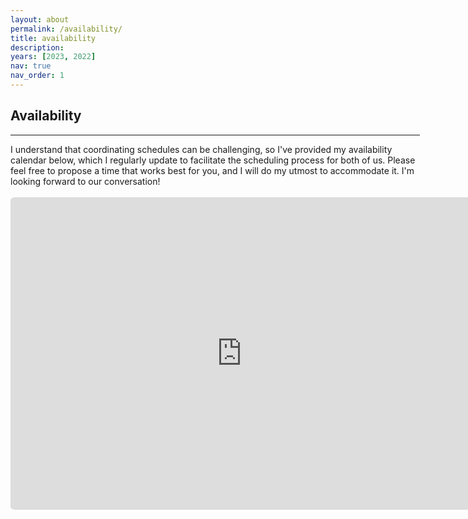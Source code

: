 ```yaml
---
layout: about
permalink: /availability/
title: availability
description: 
years: [2023, 2022]
nav: true
nav_order: 1
---
```


<style>
    .calendar {
        border: solid 0px #777;
        border-radius: 1%;
        border-color:white
    }
</style>

  <article class="content" style="width: calc(130%); padding-left:0; margin-left:0px">
    <h2>Availability</h2>
    <hr style="border-width:2px;" >
    I understand that coordinating schedules can be challenging, so I've provided my availability calendar below, which I regularly update to facilitate the scheduling process for both of us. Please feel free to propose a time that works best for you, and I will do my utmost to accommodate it. I'm looking forward to our conversation!
    <br>
    <br>
<iframe class=calendar src="https://calendar.google.com/calendar/embed?height=600&wkst=2&ctz=America%2FNew_York&bgcolor=%23F6BF26&mode=WEEK&showPrint=0&showTitle=0&showCalendars=0&title=Availability&showNav=0&src=Z2xpYXJnb3Zhc0BhdWViLmdy&color=%23039BE5"
width="740" height="500" frameborder="0" scrolling="no"></iframe>



